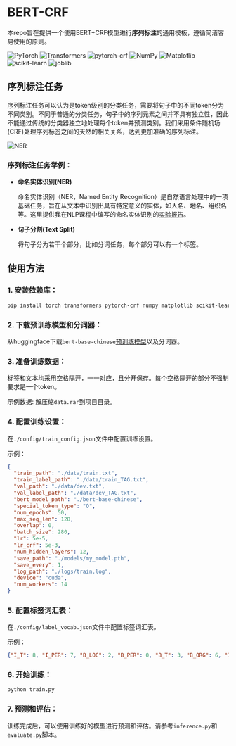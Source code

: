 # BERT-CRF

本repo旨在提供一个使用BERT+CRF模型进行**序列标注**的通用模板，遵循简洁容易使用的原则。

![PyTorch](https://img.shields.io/badge/PyTorch-1.10.0-red)
![Transformers](https://img.shields.io/badge/Transformers-4.12.3-green)
![pytorch-crf](https://img.shields.io/badge/pytorch--crf-0.7.2-blue)
![NumPy](https://img.shields.io/badge/NumPy-1.21.2-orange)
![Matplotlib](https://img.shields.io/badge/Matplotlib-3.4.3-yellow)
![scikit-learn](https://img.shields.io/badge/scikit--learn-0.24.2-blueviolet)
![joblib](https://img.shields.io/badge/joblib-1.1.0-ff69b4)


## 序列标注任务

序列标注任务可以认为是token级别的分类任务，需要将句子中的不同token分为不同类别。不同于普通的分类任务，句子中的序列元素之间并不具有独立性，因此不能通过传统的分类器独立地处理每个token并预测类别。我们采用条件随机场(CRF)处理序列标签之间的天然的相关关系，达到更加准确的序列标注。

![NER](https://github.com/hammershock/BERT-CRF/assets/109429530/c71475cd-0d10-41c2-8515-f33cffee609d)

### 序列标注任务举例：

- **命名实体识别(NER)**

  命名实体识别（NER，Named Entity Recognition）是自然语言处理中的一项基础任务，旨在从文本中识别出具有特定意义的实体，如人名、地名、组织名等。这里提供我在NLP课程中编写的命名实体识别的[实验报告](./document.pdf)。

- **句子分割(Text Split)**

  将句子分为若干个部分，比如分词任务，每个部分可以有一个标签。

## 使用方法

### 1. 安装依赖库：

```bash
pip install torch transformers pytorch-crf numpy matplotlib scikit-learn prettytable joblib tqdm
```

### 2. 下载预训练模型和分词器：

从huggingface下载`bert-base-chinese`[预训练模型](https://huggingface.co/google-bert/bert-base-chinese)以及分词器。

### 3. 准备训练数据：

标签和文本均采用空格隔开，一一对应，且分开保存。每个空格隔开的部分不强制要求是一个token。

示例数据: 解压缩`data.rar`到项目目录。

### 4. 配置训练设置：

在`./config/train_config.json`文件中配置训练设置。

示例：
```json
{
  "train_path": "./data/train.txt",
  "train_label_path": "./data/train_TAG.txt",
  "val_path": "./data/dev.txt",
  "val_label_path": "./data/dev_TAG.txt",
  "bert_model_path": "./bert-base-chinese",
  "special_token_type": "O",
  "num_epochs": 50,
  "max_seq_len": 128,
  "overlap": 0,
  "batch_size": 280,
  "lr": 5e-5,
  "lr_crf": 5e-3,
  "num_hidden_layers": 12,
  "save_path": "./models/my_model.pth",
  "save_every": 1,
  "log_path": "./logs/train.log",
  "device": "cuda",
  "num_workers": 14
}
```

### 5. 配置标签词汇表：

在`./config/label_vocab.json`文件中配置标签词汇表。

示例：
```json
{"I_T": 8, "I_PER": 7, "B_LOC": 2, "B_PER": 0, "B_T": 3, "B_ORG": 6, "I_LOC": 4, "O": 5, "I_ORG": 1}
```

### 6. 开始训练：

```bash
python train.py
```

### 7. 预测和评估：

训练完成后，可以使用训练好的模型进行预测和评估。请参考`inference.py`和`evaluate.py`脚本。
